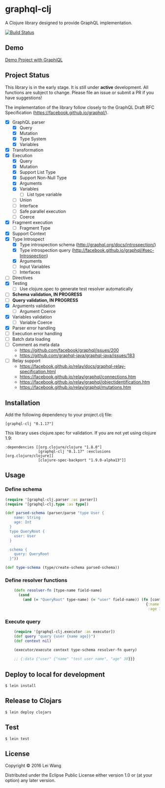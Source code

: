 # graphql-clj

A Clojure library designed to provide GraphQL implementation.

[![Build Status](https://travis-ci.org/tendant/graphql-clj.svg?branch=master)](https://travis-ci.org/tendant/graphql-clj)

## Demo

[Demo Project with GraphiQL](https://github.com/tendant/graphql-clj-starter)

## Project Status

This library is in the early stage. It is still under **active** development. All functions are subject to change. Please file an issue or submit a PR if you have suggestions!

The implementation of the library follow closely to the GraphQL Draft RFC Specification (https://facebook.github.io/graphql/).

- [x] GraphQL parser
    * [x] Query
    * [x] Mutation
    * [x] Type System
    * [x] Variables
- [x] Transformation
- [x] Execution
    * [x] Query
    * [x] Mutation
    * [x] Support List Type
    * [x] Support Non-Null Type
    * [x] Arguments
    * [x] Variables
        * [ ] List type variable
    * [ ] Union
    * [ ] Interface
    * [ ] Safe parallel execution
    * [ ] Coerce
- [x] Fragment execution
    * [ ] Fragment Type
- [x] Support Context
- [x] Type Introspect
    * [x] Type introspection schema (http://graphql.org/docs/introspection/)
    * [x] Type introspection query (http://facebook.github.io/graphql/#sec-Introspection)
    * [x] Arguments
    * [ ] Input Variables
    * [ ] Interfaces
- [ ] Directives
- [x] Testing
    * [ ] Use clojure.spec to generate test resolver automatically
- [ ] __Schema validation, IN PROGRESS__
- [ ] __Query validation, IN PROGRESS__
- [X] Arguments validation
    * [ ] Argument Coerce
- [X] Variables validation
    * [ ] Variable Coerce
- [X] Parser error handling
- [ ] Execution error handling
- [ ] Batch data loading
- [ ] Comment as meta data
    * https://github.com/facebook/graphql/issues/200
    * https://github.com/graphql-java/graphql-java/issues/183
- [ ] Relay support
    * https://facebook.github.io/relay/docs/graphql-relay-specification.html
    * https://facebook.github.io/relay/graphql/connections.htm
    * https://facebook.github.io/relay/graphql/objectidentification.htm
    * https://facebook.github.io/relay/graphql/mutations.htm

## Installation

Add the following dependency to your project.clj file:

    [graphql-clj "0.1.17"]

This library uses clojure.spec for validation.  If you are not yet using clojure 1.9:

```
:dependencies [[org.clojure/clojure "1.8.0"]
               [graphql-clj "0.1.17" :exclusions [org.clojure/clojure]]
               [clojure-spec-backport "1.9.0-alpha13"]]
```

## Usage

### Define schema

```clojure
(require '[graphql-clj.parser :as parser])
(require '[graphql-clj.type :as type])

(def parsed-schema (parser/parse "type User {
    name: String
    age: Int
  }
  type QueryRoot {
    user: User
  }

  schema {
    query: QueryRoot
  }"))

(def type-schema (type/create-schema parsed-schema))
```

### Define resolver functions

```clojure
    (defn resolver-fn [type-name field-name]
      (cond
        (and (= "QueryRoot" type-name) (= "user" field-name)) (fn [context parent args]
                                                                {:name "test user name"
                                                                 :age 30})))
```
### Execute query
```clojure
    (require '[graphql-clj.executor :as executor])
    (def query "query {user {name age}}")
    (def context nil)
    
    (executor/execute context type-schema resolver-fn query)

    ;; {:data {"user" {"name" "test user name", "age" 30}}}
```
## Deploy to local for development

    $ lein install

## Release to Clojars

    $ lein deploy clojars

## Test

    $ lein test

## License

Copyright © 2016 Lei Wang

Distributed under the Eclipse Public License either version 1.0 or (at
your option) any later version.
